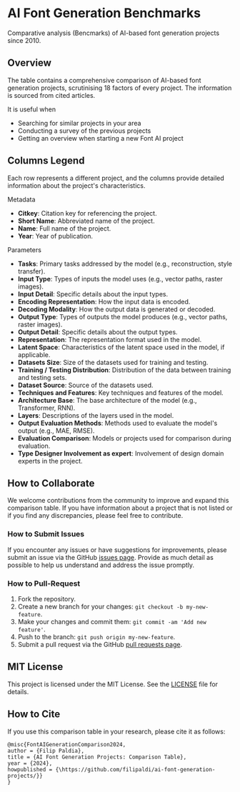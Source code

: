 # AI Font Generation Benchmarks

Comparative analysis (Bencmarks) of AI-based font generation projects since 2010.


## Overview

The table contains a comprehensive comparison of AI-based font generation projects, scrutinising 18 factors of every project. The information is sourced from cited articles.  

It is useful when

- Searching for similar projects in your area
- Conducting a survey of the previous projects
- Getting an overview when starting a new Font AI project


## Columns Legend
Each row represents a different project, and the columns provide detailed information about the project's characteristics.

Metadata

- **Citkey**: Citation key for referencing the project.
- **Short Name**: Abbreviated name of the project.
- **Name**: Full name of the project.
- **Year**: Year of publication.

Parameters

- **Tasks**: Primary tasks addressed by the model (e.g., reconstruction, style transfer).
- **Input Type**: Types of inputs the model uses (e.g., vector paths, raster images).
- **Input Detail**: Specific details about the input types.
- **Encoding Representation**: How the input data is encoded.
- **Decoding Modality**: How the output data is generated or decoded.
- **Output Type**: Types of outputs the model produces (e.g., vector paths, raster images).
- **Output Detail**: Specific details about the output types.
- **Representation**: The representation format used in the model.
- **Latent Space**: Characteristics of the latent space used in the model, if applicable.
- **Datasets Size**: Size of the datasets used for training and testing.
- **Training / Testing Distribution**: Distribution of the data between training and testing sets.
- **Dataset Source**: Source of the datasets used.
- **Techniques and Features**: Key techniques and features of the model.
- **Architecture Base**: The base architecture of the model (e.g., Transformer, RNN).
- **Layers**: Descriptions of the layers used in the model.
- **Output Evaluation Methods**: Methods used to evaluate the model's output (e.g., MAE, RMSE).
- **Evaluation Comparison**: Models or projects used for comparison during evaluation.
- **Type Designer Involvement as expert**: Involvement of design domain experts in the project.

## How to Collaborate
We welcome contributions from the community to improve and expand this comparison table. If you have information about a project that is not listed or if you find any discrepancies, please feel free to contribute.

### How to Submit Issues
If you encounter any issues or have suggestions for improvements, please submit an issue via the GitHub [issues page](https://github.com/filipaldi/ai-font-generation-projects/issues). Provide as much detail as possible to help us understand and address the issue promptly.

### How to Pull-Request
1. Fork the repository.
2. Create a new branch for your changes: `git checkout -b my-new-feature`.
3. Make your changes and commit them: `git commit -am 'Add new feature'`.
4. Push to the branch: `git push origin my-new-feature`.
5. Submit a pull request via the GitHub [pull requests page](https://github.com/filipaldi/ai-font-generation-projects/pulls).

## MIT License
This project is licensed under the MIT License. See the [LICENSE](LICENSE) file for details.

## How to Cite
If you use this comparison table in your research, please cite it as follows:
```
@misc{FontAIGenerationComparison2024,
author = {Filip Paldia},
title = {AI Font Generation Projects: Comparison Table},
year = {2024},
howpublished = {\https://github.com/filipaldi/ai-font-generation-projects/}}
}
```
